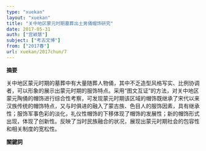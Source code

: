 ```yaml
---
type: "xuekan"
layout: "xuekan"
title: "关中地区蒙元时期墓葬出土男俑帽饰研究"
date: 2017-05-31
auth: ["宫颖慧"]
subject: ["考古文博"]
from: ["2017春"]
url: xuekan/2017chun/7
---
```


**摘要**

关中地区蒙元时期的墓葬中有大量随葬人物俑，其中不乏造型风格写实、比例协调者，可以形象的展示出蒙元时期的服饰特点。采用“图文互证”的方法，对关中地区蒙元陶俑的帽饰进行综合性考察，可发现蒙元时期该区域的帽饰既继承了宋代以来汉族传统的帽饰特点，又与时俱进的融入了蒙古族、色目人的服饰因素，具有继承性；服饰军事色彩的淡化，礼仪性帽饰的下移体现了帽饰的发展性；新的帽饰形式出现，体现了创新性。反映了当时民族融合的状况，展现出蒙元时期社会的包容性和相关制度的宽松性。


**關鍵詞**
